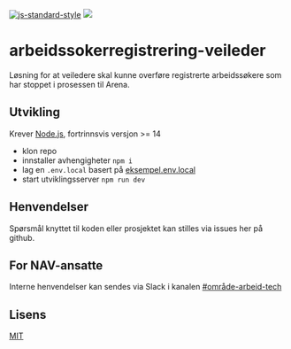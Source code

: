 [![js-standard-style](https://img.shields.io/badge/code%20style-standard-brightgreen.svg?style=flat)](https://github.com/feross/standard)
![](https://github.com/navikt/arbeidssokerregistrering-veileder/workflows/Build%20and%20deploy/badge.svg)

# arbeidssokerregistrering-veileder

Løsning for at veiledere skal kunne overføre registrerte arbeidssøkere som har stoppet i prosessen til Arena.

##  Utvikling

Krever [Node.js](https://nodejs.org/), fortrinnsvis versjon >= 14

- klon repo
- innstaller avhengigheter `npm i`
- lag en `.env.local` basert på [eksempel.env.local](eksempel.env.local)
- start utviklingsserver `npm run dev`

## Henvendelser

Spørsmål knyttet til koden eller prosjektet kan stilles via issues her på github.

## For NAV-ansatte

Interne henvendelser kan sendes via Slack i kanalen [#område-arbeid-tech](https://nav-it.slack.com/archives/CLTFAEW75)

## Lisens

[MIT](LICENSE)
